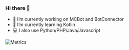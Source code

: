 ### Hi there 👋  
- 🔭 I’m currently working on MCBot and BotConnector  
- 🌱 I’m currently learning Kotlin  
- 💻 I also use Python/PHP/Java/Javascript  

![Metrics](https://metrics.lecoq.io/hank9999?template=classic&languages=1&languages.limit=8&languages.colors=github&languages.threshold=0%25&config.timezone=Asia%2FShanghai)
